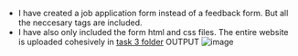 - I have created a job application form instead of a feedback form. But all the neccesary tags are included.<br>
- I have also only included the form html and css files. The entire website is uploaded cohesively in [task 3 folder](../task%203%20-%20Men's%20Shoe%20Website)
OUTPUT 
![image](https://user-images.githubusercontent.com/105124943/217837844-9f445a81-0c1a-4592-8cb2-1d10c1ee71fd.png)
